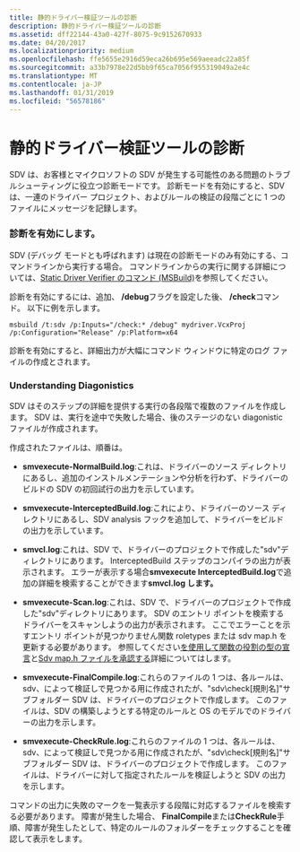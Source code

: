 ```yaml
---
title: 静的ドライバー検証ツールの診断
description: 静的ドライバー検証ツールの診断
ms.assetid: dff22144-43a0-427f-8075-9c9152670933
ms.date: 04/20/2017
ms.localizationpriority: medium
ms.openlocfilehash: ffe5655e2916d59eca26b695e569aeeadc22a85f
ms.sourcegitcommit: a33b7978e22d5bb9f65ca7056f955319049a2e4c
ms.translationtype: MT
ms.contentlocale: ja-JP
ms.lasthandoff: 01/31/2019
ms.locfileid: "56578186"
---
```

# <a name="static-driver-verifier-diagnostics"></a>静的ドライバー検証ツールの診断


SDV は、お客様とマイクロソフトの SDV が発生する可能性のある問題のトラブルシューティングに役立つ診断モードです。 診断モードを有効にすると、SDV は、一連のドライバー プロジェクト、およびルールの検証の段階ごとに 1 つのファイルにメッセージを記録します。

### <a name="span-idenablingdiagnosticsspanspan-idenablingdiagnosticsspanenabling-diagnostics"></a><span id="enabling_diagnostics"></span><span id="ENABLING_DIAGNOSTICS"></span>診断を有効にします。

SDV (デバッグ モードとも呼ばれます) は現在の診断モードのみ有効にする、コマンドラインから実行する場合。  コマンドラインからの実行に関する詳細については、[Static Driver Verifier のコマンド (MSBuild)](-static-driver-verifier-commands--msbuild-.md)を参照してください。

診断を有効にするには、追加、 **/debug**フラグを設定した後、 **/check**コマンド。  以下に例を示します。

```
msbuild /t:sdv /p:Inputs="/check:* /debug" mydriver.VcxProj /p:Configuration="Release" /p:Platform=x64
```

診断を有効にすると、詳細出力が大幅にコマンド ウィンドウに特定のログ ファイルの作成とされます。

### <a name="span-idenablingdiagnosticsspanspan-idenablingdiagnosticsspanunderstanding-diagonistics"></a><span id="enabling_diagnostics"></span><span id="ENABLING_DIAGNOSTICS"></span>Understanding Diagonistics

SDV はそのステップの詳細を提供する実行の各段階で複数のファイルを作成します。  SDV は、実行を途中で失敗した場合、後のステージのない diagonistic ファイルが作成されます。

作成されたファイルは、順番は。
* **smvexecute-NormalBuild.log**:これは、ドライバーのソース ディレクトリにあるし、追加のインストルメンテーションや分析を行わず、ドライバーのビルドの SDV の初回試行の出力を示しています。
* **smvexecute-InterceptedBuild.log**:これにより、ドライバーのソース ディレクトリにあるし、SDV analysis フックを追加して、ドライバーをビルドの出力を示しています。  
* **smvcl.log**:これは、SDV で、ドライバーのプロジェクトで作成した"sdv"ディレクトリにあります。  InterceptedBuild ステップのコンパイラの出力が表示されます。  エラーが表示する場合**smvexecute InterceptedBuild.log**で追加の詳細を検索することができます**smvcl.log します。**

* **smvexecute-Scan.log**:これは、SDV で、ドライバーのプロジェクトで作成した"sdv"ディレクトリにあります。  SDV のエントリ ポイントを検索するドライバーをスキャンしようの出力が表示されます。  ここでエラーことを示すエントリ ポイントが見つかりません関数 roletypes または sdv map.h を更新する必要があります。  参照してください[を使用して関数の役割の型の宣言](using-function-role-type-declarations.md)と[Sdv map.h ファイルを承認する](approving-the-sdv-map-h-file.md)詳細についてはします。
* **smvexecute-FinalCompile.log**:これらのファイルの 1 つは、各ルールは、sdv、によって検証しで見つかる用に作成されたが、"sdv\check\[規則名]"サブフォルダー SDV は、ドライバーのプロジェクトで作成します。  このファイルは、SDV の構築しようとする特定のルールと OS のモデルでのドライバーの出力を示します。  
* **smvexecute-CheckRule.log**:これらのファイルの 1 つは、各ルールは、sdv、によって検証しで見つかる用に作成されたが、"sdv\check\[規則名]"サブフォルダー SDV は、ドライバーのプロジェクトで作成します。  このファイルは、ドライバーに対して指定されたルールを検証しようと SDV の出力を示します。

コマンドの出力に失敗のマークを一覧表示する段階に対応するファイルを検索する必要があります。  障害が発生した場合、 **FinalCompile**または**CheckRule**手順、障害が発生したとして、特定のルールのフォルダーをチェックすることを確認して表示をします。
